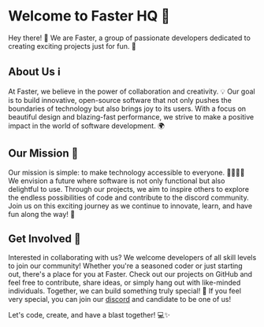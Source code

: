 # Welcome to Faster HQ 🚀

Hey there! 👋 We are Faster, a group of passionate developers dedicated to creating exciting projects just for fun. 🎉

## About Us ℹ️

At Faster, we believe in the power of collaboration and creativity. 💡
Our goal is to build innovative, open-source software that not only pushes the boundaries of technology but also brings joy to its users. With a focus on beautiful design and blazing-fast performance, we strive to make a positive impact in the world of software development. 🌍

## Our Mission 🌟

Our mission is simple: to make technology accessible to everyone. 👨‍💻👩‍💻 
We envision a future where software is not only functional but also delightful to use. Through our projects, we aim to inspire others to explore the endless possibilities of code and contribute to the discord community. 
Join us on this exciting journey as we continue to innovate, learn, and have fun along the way! 🚀

## Get Involved 🤝

Interested in collaborating with us? We welcome developers of all skill levels to join our community! Whether you're a seasoned coder or just starting out, there's a place for you at Faster. 
Check out our projects on GitHub and feel free to contribute, share ideas, or simply hang out with like-minded individuals. Together, we can build something truly special! 🌟
If you feel very special, you can join our [discord](https://discord.gg/brut) and candidate to be one of us!

Let's code, create, and have a blast together! 💻✨
